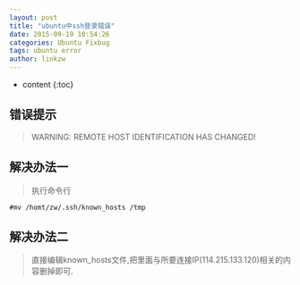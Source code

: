 ```yaml
---
layout: post
title: "ubuntu中ssh登录错误"
date: 2015-09-19 10:54:26
categories: Ubuntu Fixbug
tags: ubuntu error
author: linkzw
---
```


* content
{:toc}

## 错误提示

> WARNING: REMOTE HOST IDENTIFICATION HAS CHANGED! 


## 解决办法一
	
> 执行命令行

	#mv /homt/zw/.ssh/known_hosts /tmp


## 解决办法二

> 直接编辑known_hosts文件,把里面与所要连接IP(114.215.133.120)相关的内容删掉即可.

